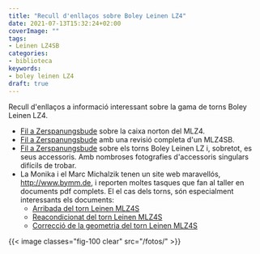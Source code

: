 ```yaml
---
title: "Recull d'enllaços sobre Boley Leinen LZ4"
date: 2021-07-13T15:32:24+02:00
coverImage: ""
tags:
- Leinen LZ4SB
categories:
- biblioteca
keywords:
- boley leinen LZ4
draft: true
---
```


Recull d'enllaços a informació interessant sobre la gama de torns
Boley Leinen LZ4.

<!--more-->

* [Fil a Zerspanungsbude](https://forum.zerspanungsbude.net/viewtopic.php?f=47&t=50437&start=30) sobre la caixa norton del MLZ4.
* [Fil a
  Zerspanungsbude](https://forum.zerspanungsbude.net/viewtopic.php?f=44&t=28149)
  amb una revisió completa d'un MLZ4SB.
* [Fil a
  Zerspanungsbude](https://forum.zerspanungsbude.net/viewtopic.php?f=10&t=43517)
  sobre els torns Boley Leinen LZ i, sobretot, es seus accessoris. Amb
  nombroses fotografies d'accessoris singulars difícils de trobar.
* La Monika i el Marc Michalzik tenen un site web maravellós,
  http://www.bymm.de, i reporten moltes tasques que fan al taller en
  documents pdf complets. El el cas dels torns, són especialment
  interessants els documents:
  * [Arribada del torn Leinen MLZ4S](http://www.bymm.de/documents/54/Welcome_Leinen_MLZ4S_V1_4.pdf)
  * [Reacondicionat del torn Leinen MLZ4S](http://www.bymm.de/documents/55/Restauration_Leinen_MLZ4S_V1_16_Teil2.pdf)
  * [Correcció de la geometria del torn Leinen MLZ4S](http://www.bymm.de/documents/59/Restauration_Leinen_MLZ4S_V1_49_Teil3_small.pdf)


{{< image classes="fig-100 clear"  src="/fotos/" >}}
